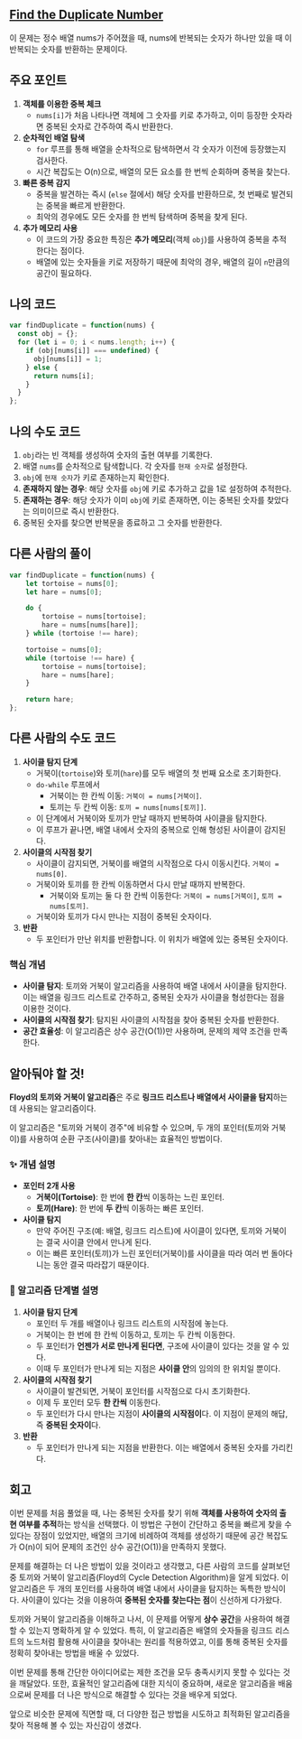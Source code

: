 ## [**Find the Duplicate Number**](https://leetcode.com/problems/find-the-duplicate-number/)

이 문제는 정수 배열 nums가 주어졌을 때, nums에 반복되는 숫자가 하나만 있을 때 이 반복되는 숫자를 반환하는 문제이다.

## 주요 포인트

1. **객체를 이용한 중복 체크**
    - `nums[i]`가 처음 나타나면 객체에 그 숫자를 키로 추가하고, 이미 등장한 숫자라면 중복된 숫자로 간주하여 즉시 반환한다.
2. **순차적인 배열 탐색**
    - `for` 루프를 통해 배열을 순차적으로 탐색하면서 각 숫자가 이전에 등장했는지 검사한다.
    - 시간 복잡도는 O(n)으로, 배열의 모든 요소를 한 번씩 순회하며 중복을 찾는다.
3. **빠른 중복 감지**
    - 중복을 발견하는 즉시 (`else` 절에서) 해당 숫자를 반환하므로, 첫 번째로 발견되는 중복을 빠르게 반환한다.
    - 최악의 경우에도 모든 숫자를 한 번씩 탐색하며 중복을 찾게 된다.
4. **추가 메모리 사용**
    - 이 코드의 가장 중요한 특징은 **추가 메모리**(객체 `obj`)를 사용하여 중복을 추적한다는 점이다.
    - 배열에 있는 숫자들을 키로 저장하기 때문에 최악의 경우, 배열의 길이 `n`만큼의 공간이 필요하다.

## 나의 코드

```jsx
var findDuplicate = function(nums) {
  const obj = {};
  for (let i = 0; i < nums.length; i++) {
    if (obj[nums[i]] === undefined) {
      obj[nums[i]] = 1;
    } else {
      return nums[i];
    }
  }
};
```

## 나의 수도 코드

1. `obj`라는 빈 객체를 생성하여 숫자의 출현 여부를 기록한다.
2. 배열 `nums`를 순차적으로 탐색합니다. 각 숫자를 `현재 숫자`로 설정한다.
3. `obj`에 `현재 숫자`가 키로 존재하는지 확인한다.
4. **존재하지 않는 경우**: 해당 숫자를 `obj`에 키로 추가하고 값을 1로 설정하여 추적한다.
5. **존재하는 경우**: 해당 숫자가 이미 `obj`에 키로 존재하면, 이는 중복된 숫자를 찾았다는 의미이므로 즉시 반환한다.
6. 중복된 숫자를 찾으면 반복문을 종료하고 그 숫자를 반환한다.

## 다른 사람의 풀이

```jsx
var findDuplicate = function(nums) {
    let tortoise = nums[0];
    let hare = nums[0];

    do {
        tortoise = nums[tortoise];
        hare = nums[nums[hare]];
    } while (tortoise !== hare);

    tortoise = nums[0];
    while (tortoise !== hare) {
        tortoise = nums[tortoise];
        hare = nums[hare];
    }

    return hare;
};
```

## 다른 사람의 수도 코드

1. **사이클 탐지 단계**
    - 거북이(`tortoise`)와 토끼(`hare`)를 모두 배열의 첫 번째 요소로 초기화한다.
    - `do-while` 루프에서
        - 거북이는 한 칸씩 이동: `거북이 = nums[거북이]`.
        - 토끼는 두 칸씩 이동: `토끼 = nums[nums[토끼]]`.
    - 이 단계에서 거북이와 토끼가 만날 때까지 반복하여 사이클을 탐지한다.
    - 이 루프가 끝나면, 배열 내에서 숫자의 중복으로 인해 형성된 사이클이 감지된다.
2. **사이클의 시작점 찾기**
    - 사이클이 감지되면, 거북이를 배열의 시작점으로 다시 이동시킨다. `거북이 = nums[0]`.
    - 거북이와 토끼를 한 칸씩 이동하면서 다시 만날 때까지 반복한다.
        - 거북이와 토끼는 둘 다 한 칸씩 이동한다: `거북이 = nums[거북이]`, `토끼 = nums[토끼]`.
    - 거북이와 토끼가 다시 만나는 지점이 중복된 숫자이다.
3. **반환**
    - 두 포인터가 만난 위치를 반환합니다. 이 위치가 배열에 있는 중복된 숫자이다.

### 핵심 개념

- **사이클 탐지**: 토끼와 거북이 알고리즘을 사용하여 배열 내에서 사이클을 탐지한다.
이는 배열을 링크드 리스트로 간주하고, 중복된 숫자가 사이클을 형성한다는 점을 이용한 것이다.
- **사이클의 시작점 찾기**: 탐지된 사이클의 시작점을 찾아 중복된 숫자를 반환한다.
- **공간 효율성**: 이 알고리즘은 상수 공간(O(1))만 사용하며, 문제의 제약 조건을 만족한다.

## 알아둬야 할 것!

**Floyd의 토끼와 거북이 알고리즘**은 주로 **링크드 리스트나 배열에서 사이클을 탐지**하는 데 사용되는 알고리즘이다.

이 알고리즘은 "토끼와 거북이 경주"에 비유할 수 있으며, 두 개의 포인터(토끼와 거북이)를 사용하여 순환 구조(사이클)를 찾아내는 효율적인 방법이다.

### ✨ 개념 설명

- **포인터 2개 사용**
    - **거북이(Tortoise)**: 한 번에 **한 칸**씩 이동하는 느린 포인터.
    - **토끼(Hare)**: 한 번에 **두 칸**씩 이동하는 빠른 포인터.
- **사이클 탐지**
    - 만약 주어진 구조(예: 배열, 링크드 리스트)에 사이클이 있다면, 토끼와 거북이는 결국 사이클 안에서 만나게 된다.
    - 이는 빠른 포인터(토끼)가 느린 포인터(거북이)를 사이클을 따라 여러 번 돌아다니는 동안 결국 따라잡기 때문이다.

### 🌟 알고리즘 단계별 설명

1. **사이클 탐지 단계**
    - 포인터 두 개를 배열이나 링크드 리스트의 시작점에 놓는다.
    - 거북이는 한 번에 한 칸씩 이동하고, 토끼는 두 칸씩 이동한다.
    - 두 포인터가 **언젠가 서로 만나게 된다면**, 구조에 사이클이 있다는 것을 알 수 있다.
    - 이때 두 포인터가 만나게 되는 지점은 **사이클 안**의 임의의 한 위치일 뿐이다.
2. **사이클의 시작점 찾기**
    - 사이클이 발견되면, 거북이 포인터를 시작점으로 다시 초기화한다.
    - 이제 두 포인터 모두 **한 칸씩** 이동한다.
    - 두 포인터가 다시 만나는 지점이 **사이클의 시작점이**다. 이 지점이 문제의 해답, 즉 **중복된 숫자이**다.
3. **반환**
    - 두 포인터가 만나게 되는 지점을 반환한다. 이는 배열에서 중복된 숫자를 가리킨다.

## 회고

이번 문제를 처음 풀었을 때, 나는 중복된 숫자를 찾기 위해 **객체를 사용하여 숫자의 출현 여부를 추적**하는 방식을 선택했다. 이 방법은 구현이 간단하고 중복을 빠르게 찾을 수 있다는 장점이 있었지만, 배열의 크기에 비례하여 객체를 생성하기 때문에 공간 복잡도가 O(n)이 되어 문제의 조건인 상수 공간(O(1))을 만족하지 못했다.

문제를 해결하는 더 나은 방법이 있을 것이라고 생각했고, 다른 사람의 코드를 살펴보던 중 토끼와 거북이 알고리즘(Floyd의 Cycle Detection Algorithm)을 알게 되었다. 이 알고리즘은 두 개의 포인터를 사용하여 배열 내에서 사이클을 탐지하는 독특한 방식이다. 사이클이 있다는 것을 이용하여 **중복된 숫자를 찾는다는 점**이 신선하게 다가왔다.

토끼와 거북이 알고리즘을 이해하고 나서, 이 문제를 어떻게 **상수 공간**을 사용하여 해결할 수 있는지 명확하게 알 수 있었다. 특히, 이 알고리즘은 배열의 숫자들을 링크드 리스트의 노드처럼 활용해 사이클을 찾아내는 원리를 적용하였고, 이를 통해 중복된 숫자를 정확히 찾아내는 방법을 배울 수 있었다.

이번 문제를 통해 간단한 아이디어로는 제한 조건을 모두 충족시키지 못할 수 있다는 것을 깨달았다. 또한, 효율적인 알고리즘에 대한 지식이 중요하며, 새로운 알고리즘을 배움으로써 문제를 더 나은 방식으로 해결할 수 있다는 것을 배우게 되었다.

앞으로 비슷한 문제에 직면할 때, 더 다양한 접근 방법을 시도하고 최적화된 알고리즘을 찾아 적용해 볼 수 있는 자신감이 생겼다.
